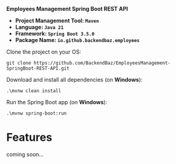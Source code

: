 **Employees Management Spring Boot REST API**

- **Project Management Tool: `Maven`**
- **Language: `Java 21`**
- **Framework: `Spring Boot 3.5.0`**
- **Package Name: `io.github.backendbaz.employees`**

Clone the project on your OS:
```shell
git clone https://github.com/BackendBaz/EmployeesManagement-SpringBoot-REST-API.git
```

Download and install all dependencies (on **Windows**):
```shell
.\mvnw clean install
```

Run the Spring Boot app (on **Windows**):
```shell
.\mvnw spring-boot:run
```

# Features

coming soon...
